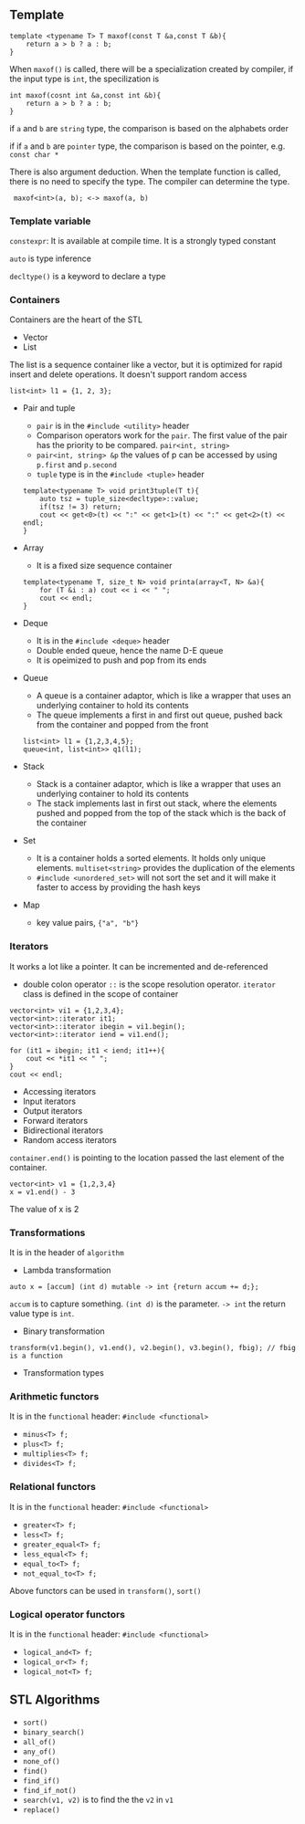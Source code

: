 ## Template
```
template <typename T> T maxof(const T &a,const T &b){
    return a > b ? a : b;
}
```
When `maxof()` is called, there will be a specialization created by compiler, if the input type is `int`, the specilization is 
```
int maxof(cosnt int &a,const int &b){
    return a > b ? a : b;
}
```
if `a` and `b` are `string` type, the comparison is based on the alphabets order

if if `a` and `b` are `pointer` type, the comparison is based on the pointer, e.g. `const char *`

There is also argument deduction. When the template function is called, there is no need to specify the type. The compiler can determine the type.
```
 maxof<int>(a, b); <-> maxof(a, b)
```

### Template variable
`constexpr`: It is available at compile time. It is a strongly typed constant

`auto` is type inference

`decltype()` is a keyword to declare a type

### Containers
Containers are the heart of the STL

- Vector
- List

The list is a sequence container like a vector, but it is optimized for rapid insert and delete operations. It doesn't support random access

`list<int> l1 = {1, 2, 3};`

- Pair and tuple

    - `pair` is in the `#include <utility>` header
    - Comparison operators work for the `pair`. The first value of the pair has the priority to be compared. `pair<int, string>`
    - `pair<int, string> &p` the values of p can be accessed by using `p.first` and `p.second`
    - `tuple` type is in the `#include <tuple>` header
    ```
    template<typename T> void print3tuple(T t){
        auto tsz = tuple_size<decltype>::value;
        if(tsz != 3) return;
        cout << get<0>(t) << ":" << get<1>(t) << ":" << get<2>(t) << endl;
    }
    ```

- Array

    - It is a fixed size sequence container
    ```
    template<typename T, size_t N> void printa(array<T, N> &a){
        for (T &i : a) cout << i << " ";
        cout << endl;
    }
    ```
- Deque
    - It is in the `#include <deque>` header
    - Double ended queue, hence the name D-E queue
    - It is opeimized to push and pop from its ends

- Queue
    - A queue is a container adaptor, which is like a wrapper that uses an underlying container to hold its contents
    - The queue implements a first in and first out queue, pushed back from the container and popped from the front
    ```
    list<int> l1 = {1,2,3,4,5};
    queue<int, list<int>> q1(l1);
    ```

- Stack
    - Stack is a container adaptor, which is like a wrapper that uses an underlying container to hold its contents
    - The stack implements last in first out stack, where the elements pushed and popped from the top of the stack which is the back of the container

- Set
    - It is a container holds a sorted elements. It holds only unique elements. `multiset<string>` provides the duplication of the elements
    - `#include <unordered_set>` will not sort the set and it will make it faster to access by providing the hash keys

- Map
    - key value pairs, `{"a", "b"}`


### Iterators

It works a lot like a pointer. It can be incremented and de-referenced
- double colon operator `::` is the scope resolution operator. `iterator` class is defined in the scope of container
```
vector<int> vi1 = {1,2,3,4};
vector<int>::iterator it1;
vector<int>::iterator ibegin = vi1.begin();
vector<int>::iterator iend = vi1.end();

for (it1 = ibegin; it1 < iend; it1++){
    cout << *it1 << " ";
}
cout << endl;
```
- Accessing iterators
- Input iterators
- Output iterators
- Forward iterators
- Bidirectional iterators
- Random access iterators

`container.end()` is pointing to the location passed the last element of the container.
```
vector<int> v1 = {1,2,3,4}
x = v1.end() - 3
```
The value of x is 2


### Transformations
It is in the header of `algorithm`
- Lambda transformation
```
auto x = [accum] (int d) mutable -> int {return accum += d;};
```
`accum` is to capture something. `(int d)` is the parameter. `-> int` the return value type is `int`. 

- Binary transformation
```
transform(v1.begin(), v1.end(), v2.begin(), v3.begin(), fbig); // fbig is a function
```
- Transformation types

### Arithmetic functors
It is in the `functional` header: `#include <functional>`
- `minus<T> f;`
- `plus<T> f;`
- `multiplies<T> f;`
- `divides<T> f;`

### Relational functors
It is in the `functional` header: `#include <functional>`
- `greater<T> f;`
- `less<T> f;`
- `greater_equal<T> f;`
- `less_equal<T> f;`
- `equal_to<T> f;`
- `not_equal_to<T> f;`

Above functors can be used in `transform()`, `sort()`

### Logical operator functors
It is in the `functional` header: `#include <functional>`
- `logical_and<T> f;`
- `logical_or<T> f;`
- `logical_not<T> f;`

## STL Algorithms
- `sort()`
- `binary_search()`
- `all_of()`
- `any_of()`
- `none_of()`
- `find()`
- `find_if()`
- `find_if_not()`
- `search(v1, v2)` is to find the the `v2` in `v1`
- `replace()`



